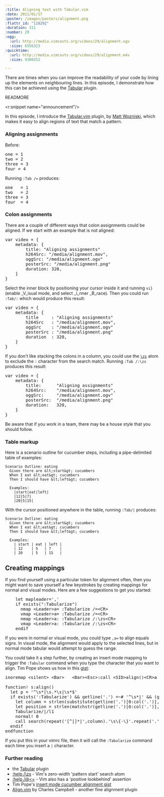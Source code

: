 ```yaml
--- 
:title: Aligning text with Tabular.vim
:date: 2011/01/17
:poster: /images/posters/alignment.png
:flattr_id: "118292"
:duration: 311
:number: 29
:ogg: 
  :url: http://media.vimcasts.org/videos/29/alignment.ogv
  :size: 6556323
:quicktime: 
  :url: http://media.vimcasts.org/videos/29/alignment.m4v
  :size: 9300352

---
```


There are times when you can improve the readability of your code by lining up the elements on neighbouring lines. In this episode, I demonstrate how this can be achieved using the [Tabular][t] plugin.

[t]: https://github.com/godlygeek/tabular

READMORE

<r:snippet name="announcement"/>

In this episode, I introduce the [Tabular.vim][t] plugin, by [Matt Wozniski][matt], which makes it easy to align regions of text that match a pattern.

### Aligning assignments ###

Before:

<pre class="brush: ruby">
one = 1
two = 2
three = 3
four = 4
</pre>

Running `:Tab /=` produces:

<pre class="brush: ruby">
one   = 1
two   = 2
three = 3
four  = 4
</pre>

### Colon assignments ###

There are a couple of different ways that colon assignments could be aligned. If we start with an example that is not aligned:

<pre class="brush: javascript">
var video = {
    metadata: {
        title: "Aligning assignments"
        h264Src: "/media/alignment.mov",
        oggSrc: "/media/alignment.ogv"
        posterSrc: "/media/alignment.png"
        duration: 320,
    }
}
</pre>

Select the inner block by positioning your cursor inside it and running `vi}` (enable _V_isual mode, and select _i_nner _B_race). Then you could run `:Tab/:` which would produce this result:

<pre class="brush: javascript">
var video = {
    metadata: {
        title     : "Aligning assignments"
        h264Src   : "/media/alignment.mov",
        oggSrc    : "/media/alignment.ogv"
        posterSrc : "/media/alignment.png"
        duration  : 320,
    }
}
</pre>

If you don't like stacking the colons in a column, you could use the [`\zs`][zs] atom to exclude the `:` character from the search match. Running `:Tab /:\zs` produces this result:

<pre class="brush: javascript">
var video = {
    metadata: {
        title:      "Aligning assignments"
        h264Src:    "/media/alignment.mov",
        oggSrc:     "/media/alignment.ogv"
        posterSrc:  "/media/alignment.png"
        duration:   320,
    }
}
</pre>

Be aware that if you work in a team, there may be a house style that you should follow.

### Table markup ###

Here is a scenario outline for cucumber steps, including a pipe-delimited table of examples:

    Scenario Outline: eating
      Given there are &lt;start&gt; cucumbers
      When I eat &lt;eat&gt; cucumbers
      Then I should have &lt;left&gt; cucumbers

      Examples:
        |start|eat|left|
        |12|5|7|
        |20|5|15|

With the cursor positioned anywhere in the table, running `:Tab/|` produces:

    Scenario Outline: eating
      Given there are &lt;start&gt; cucumbers
      When I eat &lt;eat&gt; cucumbers
      Then I should have &lt;left&gt; cucumbers

      Examples:
        | start | eat | left |
        | 12    | 5   | 7    |
        | 20    | 5   | 15   |

## Creating mappings

If you find yourself using a particular token for alignment often, then you might want to save yourself a few keystrokes by creating mappings for normal and visual modes. Here are a few suggestions to get you started:

<pre class="brush: vimscript">
    let mapleader=','
    if exists(&quot;:Tabularize&quot;)
      nmap &lt;Leader&gt;a= :Tabularize /=&lt;CR&gt;
      vmap &lt;Leader&gt;a= :Tabularize /=&lt;CR&gt;
      nmap &lt;Leader&gt;a: :Tabularize /:\zs&lt;CR&gt;
      vmap &lt;Leader&gt;a: :Tabularize /:\zs&lt;CR&gt;
    endif
</pre>

If you were in normal or visual mode, you could type `,a=` to align equals signs. In visual mode, the alignment would apply to the selected lines, but in normal mode tabular would attempt to guess the range.

You could take it a step further, by creating an insert mode mapping to trigger the `:Tabular` command when you type the character that you want to align. Tim Pope shows us how in this [gist][]:

<pre class="brush: vimscript">
inoremap &lt;silent&gt; &lt;Bar&gt;   &lt;Bar&gt;&lt;Esc&gt;:call &lt;SID&gt;align()&lt;CR&gt;a

function! s:align()
  let p = '^\s*|\s.*\s|\s*$'
  if exists(':Tabularize') &amp;&amp; getline('.') =~# '^\s*|' &amp;&amp; (getline(line('.')-1) =~# p || getline(line('.')+1) =~# p)
    let column = strlen(substitute(getline('.')[0:col('.')],'[^|]','','g'))
    let position = strlen(matchstr(getline('.')[0:col('.')],'.*|\s*\zs.*'))
    Tabularize/|/l1
    normal! 0
    call search(repeat('[^|]*|',column).'\s\{-\}'.repeat('.',position),'ce',line('.'))
  endif
endfunction
</pre>

If you put this in your vimrc file, then it will call the `:Tabularize` command each time you insert a `|` character.

### Further reading ###

* the [Tabular][t] plugin
* [:help /\zs][zs] - Vim's zero-width 'pattern start' search atom
* [:help /\@<=][plb] - Vim also has a 'positive lookbehind' assertion
* Tim Pope's [insert mode cucumber alignment gist][gist]
* [Align.vim][a] by Charles Campbell - another fine alignment plugin

[a]: http://www.vim.org/scripts/script.php?script_id=294
[t]: https://github.com/godlygeek/tabular
[matt]: https://github.com/godlygeek/
[gist]: https://gist.github.com/287147
[zs]: http://vimdoc.sourceforge.net/htmldoc/pattern.html#/\zs
[plb]: http://vimdoc.sourceforge.net/htmldoc/pattern.html#/\@<=
